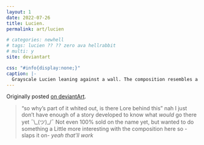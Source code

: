 ```yaml
---
layout: 1
date: 2022-07-26
title: Lucien.
permalink: art/lucien

# categories: newhell
# tags: lucien ?? ?? zero ava hellrabbit
# multi: y
site: deviantart

css: "#info{display:none;}"
caption: |-
  Grayscale Lucien leaning against a wall. The composition resembles a magazine cover, titled <i>Sure is news digest</i> (Jun. 2022 edition), with Lucien's name in bold letters down the side. An adjacent mini-headline reads "Talking with the [the rest has been whited out]"
---
```

Originally posted [on deviantArt](https://www.deviantart.com/a-flyleaf/art/magazine-cover-or-sum-n-923846412).

> “so why’s part of it whited out, is there Lore behind this” nah I just don’t have enough of a story developed to know what *would* go there yet <span style="display:inline-block;">¯\\\_(ツ)_/¯</span> Not even 100% sold on the name yet, but wanted to do something a Little more interesting with the composition here so -slaps it on- <i>yeah that’ll work</i>